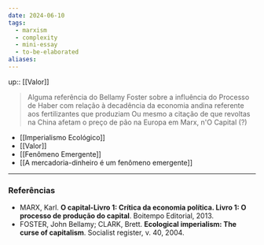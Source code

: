 ```yaml
---
date: 2024-06-10
tags:
  - marxism
  - complexity
  - mini-essay
  - to-be-elaborated
aliases:
---
```


up:: [[Valor]]

> Alguma referência do Bellamy Foster sobre a influência do Processo de Haber com relação à decadência da economia andina referente aos fertilizantes que produziam
> Ou mesmo a citação de que revoltas na China afetam o preço de pão na Europa em Marx, n'O Capital (?)

- [[Imperialismo Ecológico]]
- [[Valor]]
- [[Fenômeno Emergente]]
- [[A mercadoria-dinheiro é um fenômeno emergente]]

---
### Referências
- MARX, Karl. **O capital-Livro 1: Crítica da economia política. Livro 1: O processo de produção do capital**. Boitempo Editorial, 2013.
- FOSTER, John Bellamy; CLARK, Brett. **Ecological imperialism: The curse of capitalism**. Socialist register, v. 40, 2004.
